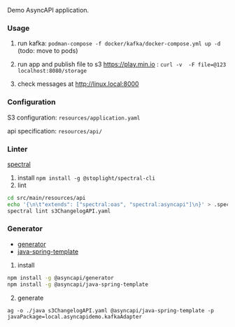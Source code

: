 

Demo AsyncAPI application.

### Usage 
1. run kafka: 
`podman-compose -f docker/kafka/docker-compose.yml up -d` (todo: move to pods)

2. run app and publish file to s3 https://play.min.io : 
`curl -v  -F file=@123 localhost:8080/storage`

3. check messages at http://linux.local:8000

### Configuration
S3 configuration: `resources/application.yaml`

api specification: `resources/api/`

### Linter
[spectral](https://github.com/stoplightio/spectral)

1. install `npm install -g @stoplight/spectral-cli`
2. lint
```bash 
cd src/main/resources/api
echo '{\n\t"extends": ["spectral:oas", "spectral:asyncapi"]\n}' > .spectral.json
spectral lint s3ChangelogAPI.yaml
```
### Generator
* [generator](https://github.com/asyncapi/generator)
* [java-spring-template](https://github.com/asyncapi/java-spring-template)

1. install
```bash
npm install -g @asyncapi/generator
npm install -g @asyncapi/java-spring-template
```
2. generate

`ag -o ./java s3ChangelogAPI.yaml @asyncapi/java-spring-template -p javaPackage=local.asyncapidemo.kafkaAdapter`


